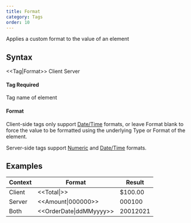 ```yaml
---
title: Format
category: Tags
order: 10
---
```


Applies a custom format to the value of an element

## Syntax

&lt;&lt;Tag\|Format&gt;&gt; <span class="badge platform">Client</span>&nbsp;<span class="badge platform">Server</span>

#### Tag <span class="badge platform">Required</span>
Tag name of element

#### Format

Client-side tags only support [Date/Time](https://docs.microsoft.com/en-us/dotnet/standard/base-types/custom-date-and-time-format-strings) formats, or leave Format blank to force the value to be formatted using the underlying Type or Format of the element.

Server-side tags support [Numeric](https://docs.microsoft.com/en-us/dotnet/standard/base-types/custom-numeric-format-strings) and [Date/Time](https://docs.microsoft.com/en-us/dotnet/standard/base-types/custom-date-and-time-format-strings) formats.

## Examples

|Context|Format|Result|
|---|---|---|
|Client|&lt;&lt;Total\|&gt;&gt;|$100.00|
|Server|&lt;&lt;Amount\|000000&gt;&gt;|000100|
|Both|&lt;&lt;OrderDate\|ddMMyyyy&gt;&gt;|20012021|
